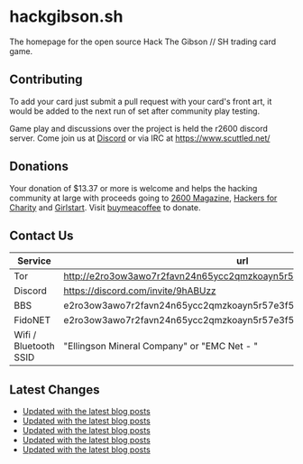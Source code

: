 # hackgibson.sh
The homepage for the open source Hack The Gibson // SH trading card game.


## Contributing

To add your card just submit a pull request with your card's front art, it would be added to the next run of set after community play testing.

Game play and discussions over the project is held the r2600 discord server. Come join us at [Discord](https://discord.com/invite/9hABUzz) or via IRC at https://www.scuttled.net/


## Donations

Your donation of $13.37 or more is welcome and helps the hacking community at large with proceeds going to [2600 Magazine](https://2600.com/), [Hackers for Charity](https://hackersforcharity.org) and [Girlstart](https://girlstart.org).  Visit [buymeacoffee](https://www.buymeacoffee.com/hackgibson.sh) to donate.


## Contact Us

Service | url
-|-
Tor | http://e2ro3ow3awo7r2favn24n65ycc2qmzkoayn5r57e3f56nvjwdcgg32ad.onion
Discord | https://discord.com/invite/9hABUzz
BBS | e2ro3ow3awo7r2favn24n65ycc2qmzkoayn5r57e3f56nvjwdcgg32ad.onion:23
FidoNET | e2ro3ow3awo7r2favn24n65ycc2qmzkoayn5r57e3f56nvjwdcgg32ad.onion:24554
Wifi / Bluetooth SSID | "Ellingson Mineral Company" or "EMC Net - <fidonet address>"

## Latest Changes
<!-- BLOG-POST-LIST:START -->
- [Updated with the latest blog posts](https://github.com/DFW2600/hackgibson.sh/commit/8f2302c1ca79916fbd5ce82446cbdcce66704f8a)
- [Updated with the latest blog posts](https://github.com/DFW2600/hackgibson.sh/commit/1582f48a717c30a6815a50c6b96aa378871c9c0f)
- [Updated with the latest blog posts](https://github.com/DFW2600/hackgibson.sh/commit/1e019b8d63069e1630da5621fa8f01d58b6eb2d9)
- [Updated with the latest blog posts](https://github.com/DFW2600/hackgibson.sh/commit/4b7a385291f931ced5c164d1deafff9f345c2cf3)
- [Updated with the latest blog posts](https://github.com/DFW2600/hackgibson.sh/commit/5b88e2ff5d2e021721e4ad861129d4ba0b0a898a)
<!-- BLOG-POST-LIST:END -->
